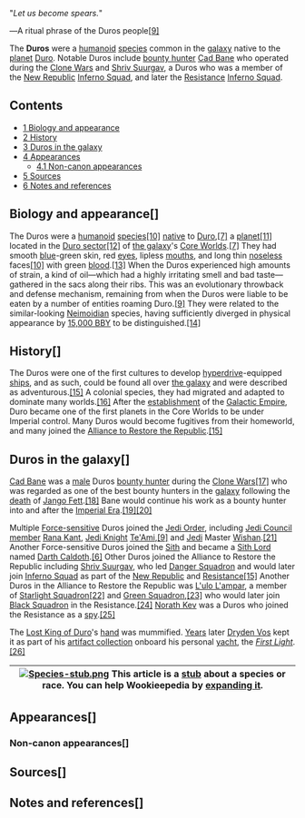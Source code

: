 "_Let us become spears._"

―A ritual phrase of the Duros people[\[9\]](https://starwars.fandom.com/wiki/Duros#cite_note-Light_of_the_Jedi-9)

The **Duros** were a [humanoid](https://starwars.fandom.com/wiki/Humanoid "Humanoid") [species](https://starwars.fandom.com/wiki/Species "Species") common in the [galaxy](https://starwars.fandom.com/wiki/Galaxy "Galaxy") native to the [planet](https://starwars.fandom.com/wiki/Planet "Planet") [Duro](https://starwars.fandom.com/wiki/Duro "Duro"). Notable Duros include [bounty hunter](https://starwars.fandom.com/wiki/Bounty_hunter "Bounty hunter") [Cad Bane](https://starwars.fandom.com/wiki/Cad_Bane "Cad Bane") who operated during the [Clone Wars](https://starwars.fandom.com/wiki/Clone_Wars "Clone Wars") and [Shriv Suurgav](https://starwars.fandom.com/wiki/Shriv_Suurgav "Shriv Suurgav"), a Duros who was a member of the [New Republic](https://starwars.fandom.com/wiki/New_Republic "New Republic") [Inferno Squad](https://starwars.fandom.com/wiki/Inferno_Squad "Inferno Squad"), and later the [Resistance](https://starwars.fandom.com/wiki/Resistance "Resistance") [Inferno Squad](https://starwars.fandom.com/wiki/Inferno_Squad_(Resistance) "Inferno Squad (Resistance)").

## Contents

-   [1 Biology and appearance](https://starwars.fandom.com/wiki/Duros#Biology_and_appearance)
-   [2 History](https://starwars.fandom.com/wiki/Duros#History)
-   [3 Duros in the galaxy](https://starwars.fandom.com/wiki/Duros#Duros_in_the_galaxy)
-   [4 Appearances](https://starwars.fandom.com/wiki/Duros#Appearances)
    -   [4.1 Non-canon appearances](https://starwars.fandom.com/wiki/Duros#Non-canon_appearances)
-   [5 Sources](https://starwars.fandom.com/wiki/Duros#Sources)
-   [6 Notes and references](https://starwars.fandom.com/wiki/Duros#Notes_and_references)

## Biology and appearance\[\]

The Duros were a [humanoid](https://starwars.fandom.com/wiki/Humanoid "Humanoid") [species](https://starwars.fandom.com/wiki/Species "Species")[\[10\]](https://starwars.fandom.com/wiki/Duros#cite_note-Duros-10) [native](https://starwars.fandom.com/wiki/Homeworld "Homeworld") to [Duro](https://starwars.fandom.com/wiki/Duro "Duro"),[\[7\]](https://starwars.fandom.com/wiki/Duros#cite_note-Duro-7) a [planet](https://starwars.fandom.com/wiki/Planet "Planet")[\[11\]](https://starwars.fandom.com/wiki/Duros#cite_note-Cad_Bane-11) located in the [Duro sector](https://starwars.fandom.com/wiki/Duro_sector "Duro sector")[\[12\]](https://starwars.fandom.com/wiki/Duros#cite_note-Uprising-12) of [the galaxy](https://starwars.fandom.com/wiki/The_galaxy "The galaxy")'s [Core Worlds](https://starwars.fandom.com/wiki/Core_Worlds "Core Worlds").[\[7\]](https://starwars.fandom.com/wiki/Duros#cite_note-Duro-7) They had smooth [blue](https://starwars.fandom.com/wiki/Color "Color")\-green skin, red [eyes](https://starwars.fandom.com/wiki/Eye "Eye"), lipless [mouths](https://starwars.fandom.com/wiki/Mouth "Mouth"), and long thin [noseless](https://starwars.fandom.com/wiki/Nose "Nose") faces[\[10\]](https://starwars.fandom.com/wiki/Duros#cite_note-Duros-10) with green [blood](https://starwars.fandom.com/wiki/Blood "Blood").[\[13\]](https://starwars.fandom.com/wiki/Duros#cite_note-Children_of_the_Force-13) When the Duros experienced high amounts of strain, a kind of oil—which had a highly irritating smell and bad taste—gathered in the sacs along their ribs. This was an evolutionary throwback and defense mechanism, remaining from when the Duros were liable to be eaten by a number of entities roaming Duro.[\[9\]](https://starwars.fandom.com/wiki/Duros#cite_note-Light_of_the_Jedi-9) They were related to the similar-looking [Neimoidian](https://starwars.fandom.com/wiki/Neimoidian "Neimoidian") species, having sufficiently diverged in physical appearance by [15,000 BBY](https://starwars.fandom.com/wiki/15,000_BBY "15,000 BBY") to be distinguished.[\[14\]](https://starwars.fandom.com/wiki/Duros#cite_note-BMF_52-14)

## History\[\]

The Duros were one of the first cultures to develop [hyperdrive](https://starwars.fandom.com/wiki/Hyperdrive "Hyperdrive")\-equipped [ships](https://starwars.fandom.com/wiki/Starship "Starship"), and as such, could be found all over [the galaxy](https://starwars.fandom.com/wiki/The_galaxy "The galaxy") and were described as adventurous.[\[15\]](https://starwars.fandom.com/wiki/Duros#cite_note-Battlefront_II-15) A colonial species, they had migrated and adapted to dominate many worlds.[\[16\]](https://starwars.fandom.com/wiki/Duros#cite_note-VE-16) After the [establishment](https://starwars.fandom.com/wiki/Proclamation_of_the_New_Order "Proclamation of the New Order") of the [Galactic Empire](https://starwars.fandom.com/wiki/Galactic_Empire "Galactic Empire"), Duro became one of the first planets in the Core Worlds to be under Imperial control. Many Duros would become fugitives from their homeworld, and many joined the [Alliance to Restore the Republic](https://starwars.fandom.com/wiki/Alliance_to_Restore_the_Republic "Alliance to Restore the Republic").[\[15\]](https://starwars.fandom.com/wiki/Duros#cite_note-Battlefront_II-15)

## Duros in the galaxy\[\]

[Cad Bane](https://starwars.fandom.com/wiki/Cad_Bane "Cad Bane") was a [male](https://starwars.fandom.com/wiki/Gender "Gender") Duros [bounty hunter](https://starwars.fandom.com/wiki/Bounty_hunter "Bounty hunter") during the [Clone Wars](https://starwars.fandom.com/wiki/Clone_Wars "Clone Wars")[\[17\]](https://starwars.fandom.com/wiki/Duros#cite_note-Holocron_Heist-17) who was regarded as one of the best bounty hunters in the [galaxy](https://starwars.fandom.com/wiki/Galaxy "Galaxy") following the [death](https://starwars.fandom.com/wiki/Death "Death") of [Jango Fett](https://starwars.fandom.com/wiki/Jango_Fett "Jango Fett").[\[18\]](https://starwars.fandom.com/wiki/Duros#cite_note-Deception-18) Bane would continue his work as a bounty hunter into and after the [Imperial Era](https://starwars.fandom.com/wiki/Imperial_Era "Imperial Era").[\[19\]](https://starwars.fandom.com/wiki/Duros#cite_note-Reunion-19)[\[20\]](https://starwars.fandom.com/wiki/Duros#cite_note-From_the_Desert_Comes_a_Stranger-20)

Multiple [Force-sensitive](https://starwars.fandom.com/wiki/Force-sensitive "Force-sensitive") Duros joined the [Jedi Order](https://starwars.fandom.com/wiki/Jedi_Order "Jedi Order"), including [Jedi Council](https://starwars.fandom.com/wiki/Jedi_High_Council "Jedi High Council") [member](https://starwars.fandom.com/wiki/Jedi_Master "Jedi Master") [Rana Kant](https://starwars.fandom.com/wiki/Rana_Kant "Rana Kant"), [Jedi Knight](https://starwars.fandom.com/wiki/Jedi_Knight "Jedi Knight") [Te'Ami](https://starwars.fandom.com/wiki/Te%27Ami "Te'Ami"),[\[9\]](https://starwars.fandom.com/wiki/Duros#cite_note-Light_of_the_Jedi-9) and [Jedi](https://starwars.fandom.com/wiki/Jedi "Jedi") Master [Wishan](https://starwars.fandom.com/wiki/Wishan "Wishan").[\[21\]](https://starwars.fandom.com/wiki/Duros#cite_note-JTC-E1-21) Another Force-sensitive Duros joined the [Sith](https://starwars.fandom.com/wiki/Sith "Sith") and became a [Sith Lord](https://starwars.fandom.com/wiki/Sith_Lord "Sith Lord") named [Darth Caldoth](https://starwars.fandom.com/wiki/Darth_Caldoth "Darth Caldoth").[\[6\]](https://starwars.fandom.com/wiki/Duros#cite_note-Gaze_of_Stone-6) Other Duros joined the Alliance to Restore the Republic including [Shriv Suurgav](https://starwars.fandom.com/wiki/Shriv_Suurgav "Shriv Suurgav"), who led [Danger Squadron](https://starwars.fandom.com/wiki/Danger_Squadron "Danger Squadron") and would later join [Inferno Squad](https://starwars.fandom.com/wiki/Inferno_Squad "Inferno Squad") as part of the [New Republic](https://starwars.fandom.com/wiki/New_Republic "New Republic") and [Resistance](https://starwars.fandom.com/wiki/Resistance "Resistance")[\[15\]](https://starwars.fandom.com/wiki/Duros#cite_note-Battlefront_II-15) Another Duros in the Alliance to Restore the Republic was [L'ulo L'ampar](https://starwars.fandom.com/wiki/L%27ulo_L%27ampar "L'ulo L'ampar"), a member of [Starlight Squadron](https://starwars.fandom.com/wiki/Starlight_Squadron "Starlight Squadron")[\[22\]](https://starwars.fandom.com/wiki/Duros#cite_note-Star_Wars_10-22) and [Green Squadron](https://starwars.fandom.com/wiki/Green_Squadron_(Rebel_Alliance) "Green Squadron (Rebel Alliance)"),[\[23\]](https://starwars.fandom.com/wiki/Duros#cite_note-Shattered_Empire_1-23) who would later join [Black Squadron](https://starwars.fandom.com/wiki/Black_Squadron_(Resistance) "Black Squadron (Resistance)") in the Resistance.[\[24\]](https://starwars.fandom.com/wiki/Duros#cite_note-Poe_Dameron_1-24) [Norath Kev](https://starwars.fandom.com/wiki/Norath_Kev "Norath Kev") was a Duros who joined the Resistance as a [spy](https://starwars.fandom.com/wiki/Spy "Spy").[\[25\]](https://starwars.fandom.com/wiki/Duros#cite_note-The_Missing_Agent-25)

The [Lost King of Duro](https://starwars.fandom.com/wiki/Lost_King_of_Duro "Lost King of Duro")'s [hand](https://starwars.fandom.com/wiki/Hand "Hand") was mummified. [Years](https://starwars.fandom.com/wiki/Standard_year "Standard year") later [Dryden Vos](https://starwars.fandom.com/wiki/Dryden_Vos "Dryden Vos") kept it as part of his [artifact collection](https://starwars.fandom.com/wiki/Dryden%27s_study "Dryden's study") onboard his personal [yacht](https://starwars.fandom.com/wiki/Yacht "Yacht"), the _[First Light](https://starwars.fandom.com/wiki/First_Light "First Light")_.[\[26\]](https://starwars.fandom.com/wiki/Duros#cite_note-TOG-26)

| [![Species-stub.png](https://static.wikia.nocookie.net/starwars/images/e/e5/Species-stub.png/revision/latest/scale-to-width-down/20?cb=20090529234816)](https://static.wikia.nocookie.net/starwars/images/e/e5/Species-stub.png/revision/latest?cb=20090529234816) This article is a [stub](https://starwars.fandom.com/wiki/Wookieepedia:Stub "Wookieepedia:Stub") about a species or race. You can help Wookieepedia by [expanding it](https://starwars.fandom.com/wiki/Duros?action=edit). |
| --- |

## Appearances\[\]

### Non-canon appearances\[\]

## Sources\[\]

## Notes and references\[\]